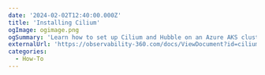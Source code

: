 ```yaml
---
date: '2024-02-02T12:40:00.000Z'
title: 'Installing Cilium'
ogImage: ogimage.png
ogSummary: 'Learn how to set up Cilium and Hubble on an Azure AKS cluster via a Windows client'
externalUrl: 'https://observability-360.com/docs/ViewDocument?id=cilium-aks-getting-started'
categories:
  - How-To
---
```

